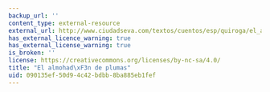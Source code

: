 ```yaml
---
backup_url: ''
content_type: external-resource
external_url: http://www.ciudadseva.com/textos/cuentos/esp/quiroga/el_almohadon_de_plumas.htm
has_external_licence_warning: true
has_external_license_warning: true
is_broken: ''
license: https://creativecommons.org/licenses/by-nc-sa/4.0/
title: "El almohad\xF3n de plumas"
uid: 090135ef-50d9-4c42-bdbb-8ba885eb1fef
---
```

